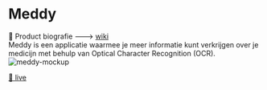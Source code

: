 # Meddy
📖 Product biografie ---> [wiki](https://github.com/nlvo/meesterproef-1920/wiki)<br>
Meddy is een applicatie waarmee je meer informatie kunt verkrijgen over je medicijn met behulp van Optical Character Recognition (OCR).
![meddy-mockup](https://user-images.githubusercontent.com/8554238/86056592-feeea900-ba5d-11ea-82c0-fd1e389e0418.png)

[🚀 live](https://developmedice.herokuapp.com/)

<!-- Add a link to your live demo in Github Pages 🌐-->

<!-- ☝️ replace this description with a description of your own work -->

<!-- replace the code in the /docs folder with your own, so you can showcase your work with GitHub Pages 🌍 -->

<!-- Add a nice poster image here at the end of the week, showing off your shiny frontend 📸 -->

<!-- Maybe a table of contents here? 📚 -->

<!-- How about a section that describes how to install this project? 🤓 -->

<!-- ...but how does one use this project? What are its features 🤔 -->

<!-- Maybe a checklist of done stuff and stuff still on your wishlist? ✅ -->

<!-- How about a license here? 📜 (or is it a licence?) 🤷 -->
